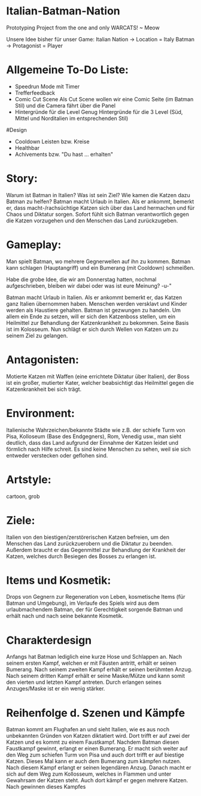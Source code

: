 # Italian-Batman-Nation
Prototyping Project from the one and only  WARCATS! ~ Meow

Unsere Idee bisher für unser Game:
Italian Nation -> Location = Italy
Batman -> Protagonist = Player

# Allgemeine To-Do Liste:
- Speedrun Mode mit Timer
- Trefferfeedback
- Comic Cut Scene
  Als Cut Scene wollen wir eine Comic Seite (im Batman Stil) und die Camera fährt über die Panel
- Hintergründe für die Level
  Genug Hintergründe für die 3 Level (Süd, Mittel und Norditalien im entsprechenden Stil)

#Design
- Cooldown Leisten bzw. Kreise
- Healthbar
- Achivements bzw. "Du hast ... erhalten"
  

# Story:
Warum ist Batman in Italien? Was ist sein Ziel? Wie kamen die Katzen dazu Batman zu helfen? Batman macht Urlaub in Italien. Als er ankommt, bemerkt er, dass macht-/rachsüchtige Katzen sich über das Land hermachen und für Chaos und Diktatur sorgen. Sofort fühlt sich Batman verantwortlich gegen die Katzen vorzugehen und den Menschen das Land zurückzugeben. 

# Gameplay: 
Man spielt Batman, wo mehrere Gegnerwellen auf ihn zu kommen. Batman kann schlagen (Hauptangriff) und ein Bumerang (mit Cooldown) schmeißen. 

Habe die grobe Idee, die wir am Donnerstag hatten, nochmal aufgeschrieben, bleiben wir dabei oder was ist eure Meinung? -u-"

Batman macht Urlaub in Italien. Als er ankommt bemerkt er, das Katzen ganz Italien übernommen haben. Menschen werden versklavt und Kinder werden als Haustiere gehalten. Batman ist gezwungen zu handeln. Um allem ein Ende zu setzen, will er sich den Katzenboss stellen, um ein Heilmittel zur Behandlung der Katzenkrankheit zu bekommen. Seine Basis ist im Kolosseum. Nun schlägt er sich durch Wellen von Katzen um zu seinem Ziel zu gelangen.

# Antagonisten:
Motierte Katzen mit Waffen (eine errichtete Diktatur über Italien), der Boss ist ein großer, mutierter Kater, welcher beabsichtigt das Heilmittel gegen die Katzenkrankheit bei sich trägt. 

# Environment:
Italienische Wahrzeichen/bekannte Städte wie z.B. der schiefe Turm von Pisa, Kolloseum (Base des Endgegners), Rom, Venedig usw., man sieht deutlich, dass das Land aufgrund der Einnahme der Katzen leidet und förmlich nach Hilfe schreit. Es sind keine Menschen zu sehen, weil sie sich entweder verstecken oder geflohen sind. 

# Artstyle:
cartoon, grob 

# Ziele:
Italien von den biestigen/zerstörerischen Katzen befreien, um den Menschen das Land zurückzuerobern und die Diktatur zu beenden. Außerdem braucht er das Gegenmittel zur Behandlung der Krankheit der Katzen, welches durch Besiegen des Bosses zu erlangen ist.

# Items und Kosmetik:
Drops von Gegnern zur Regeneration von Leben, kosmetische Items (für Batman und Umgebung), im Verlaufe des Spiels wird aus dem urlaubmachendem Batman, der für Gerechtigkeit sorgende Batman und erhält nach und nach seine bekannte Kosmetik.

# Charakterdesign
Anfangs hat Batman lediglich eine kurze Hose und Schlappen an. Nach seinem ersten Kampf, welchen er mit Fäusten antritt, erhält er seinen Bumerang. Nach seinem zweiten Kampf erhält er seinen berühmten Anzug. Nach seinem dritten Kampf erhält er seine Maske/Mütze und kann somit den vierten und letzten Kampf antreten. Durch erlangen seines Anzuges/Maske ist er ein wenig stärker.

# Reihenfolge d. Szenen und Kämpfe
Batman kommt am Flughafen an und sieht Italien, wie es aus noch unbekannten Gründen von Katzen diktatiert wird. Dort trifft er auf zwei der Katzen und es kommt zu einem Faustkampf. Nachdem Batman diesen Faustkampf gewinnt, erlangt er einen Bumerang. Er macht sich weiter auf den Weg zum schiefen Turm von Pisa und auch dort trifft er auf biestige Katzen. Dieses Mal kann er auch dem Bumerang zum kämpfen nutzen. Nach diesem Kampf erlangt er seinen legendären Anzug. Danach macht er sich auf dem Weg zum Kollosseum, welches in Flammen und unter Gewahrsam der Katzen steht. Auch dort kämpf er gegen mehrere Katzen. Nach gewinnen dieses Kampfes 

